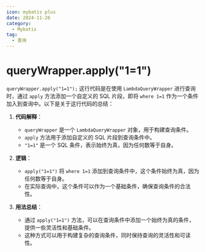 ```yaml
---
icon: mybatis plus
date: 2024-11-26
category:
  - Mybatis
tag:
  - 查询
---
```

# queryWrapper.apply("1=1")

`queryWrapper.apply("1=1");` 这行代码是在使用 `LambdaQueryWrapper` 进行查询时，通过 `apply` 方法添加一个自定义的 SQL 片段，即将 `where 1=1` 作为一个条件加入到查询中。以下是关于这行代码的总结：

1. **代码解释**：
   - `queryWrapper` 是一个 `LambdaQueryWrapper` 对象，用于构建查询条件。
   - `apply` 方法用于添加自定义的 SQL 片段到查询条件中。
   - `"1=1"` 是一个 SQL 条件，表示始终为真，因为任何数等于自身。

2. **逻辑**：
   - `apply("1=1")` 将 `where 1=1` 添加到查询条件中，这个条件始终为真，因为任何数等于自身。
   - 在实际查询中，这个条件可以作为一个基础条件，确保查询条件的合法性。

3. **用法总结**：
   - 通过 `apply("1=1")` 方法，可以在查询条件中添加一个始终为真的条件，提供一些灵活性和基础条件。
   - 这种方式可以用于构建复杂的查询条件，同时保持查询的灵活性和可读性。
